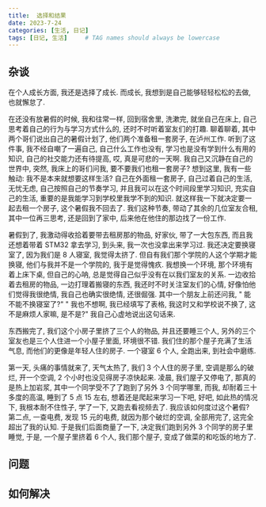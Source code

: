```yaml
---
title:  选择和结果
date: 2023-7-24
categories: [生活, 日记]
tags: [日记, 生活]     # TAG names should always be lowercase
---
```


## 杂谈

在个人成长方面, 我还是选择了成长. 而成长, 我想到是自己能够轻轻松松的去做, 也就懈怠了.

在还没有放暑假的时候, 我和往常一样, 回到宿舍里, 洗漱完, 就坐自己在床上, 自己思考着自己的行为与学习方式什么的, 还时不时听着室友们的打趣. 聊着聊着, 其中两个哥们说出自己的暑假计划了, 他们两个准备租一套房子, 在泸州工作. 听到了这件事, 我不经自嘲了一遍自己, 自己什么工作也没有, 学习也是没有学到什么有用的知识, 自己的社交能力还有待提高, 哎, 真是可悲的一天啊. 我自己又沉静在自己的世界中, 突然, 我床上的哥们问我, 要不要我们也租一套房子? 想到这里, 我有一些触动: 我不是本来就想要这样生活? 自己在外面租一套房子, 自己过着自己的生活, 无忧无虑, 自己按照自己的节奏学习, 并且我可以在这个时间段里学习知识, 充实自己的生活, 重要的是我能学习到学校里我学不到的知识. 就这样我一下就决定要一起去租一个房子, 这个暑假我不回去了. 我们这种节奏, 带动了其余的几位室友合租, 其中一位再三思考, 还是回到了家中, 后来他在他住的那边找了一份工作.

暑假到了, 我激动得收拾着要带去租房那的物品, 好家伙, 带了一大包东西, 而且我还想着带着 STM32 拿去学习, 到头来, 我一次也没拿出来学习过. 我还决定要换寝室了, 因为我们是 8 人寝室, 我觉得太挤了. 但自有我们那个学院的人这个学期才能换寝, 他们与我并不是一个学院的, 我于是觉得愧疚. 我想换一个环境, 那个环境有着上床下桌, 但自己的心呐, 总是觉得自己似乎没有在以我们室友的关系. 一边收拾着去租房的物品, 一边打理着搬寝的东西, 我还时不时关注室友们的心情, 好像怕他们觉得我很绝情, 我自己也确实很绝情, 还很倔强. 其中一个朋友上前还问我, " 能不能不换寝室了?" " 我也不想啊, 我已经填写了表格, 我这时又和学校说不换了, 这不是麻烦人家嘛, 是不是?" 我自己心虚地说出这句话来.

东西搬完了, 我们这个小房子里挤了三个人的物品, 并且还要睡三个人, 另外的三个室友也是三个人住进一个小屋子里面, 环境很不错. 我们住的那个屋子充满了生活气息, 而他们的更像是年轻人住的房子. 一个寝室 6 个人, 全跑出来, 到社会中磨练.

第一天, 头痛的事情就来了, 天气太热了, 我们 3 个人住的房子里, 空调是那么的破烂, 开一个空调, 2 个小时也没见得房子凉快起来. 凌晨, 我们屋子又停电了, 那真的是热上加岩浆, 其中一个同学受不了了跑到了另外 3 个同学哪里, 而我, 却耐着三十多度的高温, 睡到了 5 点 15 左右, 想着还是爬起来学习一下吧, 好吧, 如此热的情况下, 我根本耐不住性子, 学了一下, 又跑去看视频去了. 我应该如何度过这个暑假? 第二点, 一查电费, 发现 15 元的电费, 就因为那个破烂的空调, 全部用完了, 这完全超出了我的认知. 于是我们后面商量了一下, 决定我们跑到另外 3 个同学的房子里睡觉, 于是, 一个屋子里挤着 6 个人, 我们那个屋子, 变成了做菜的和吃饭的地方了.

## 问题

## 如何解决
